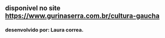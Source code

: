 # 
## disponivel no site https://www.gurinaserra.com.br/cultura-gaucha
### desenvolvido por: Laura correa.

